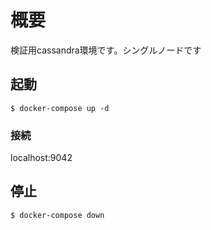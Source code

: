 # 概要

検証用cassandra環境です。シングルノードです

## 起動
```
$ docker-compose up -d
```

### 接続

localhost:9042

## 停止
```
$ docker-compose down
```

